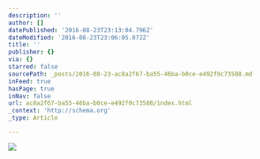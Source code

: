 ```yaml
---
description: ''
author: []
datePublished: '2016-08-23T23:13:04.796Z'
dateModified: '2016-08-23T23:06:05.072Z'
title: ''
publisher: {}
via: {}
starred: false
sourcePath: _posts/2016-08-23-ac8a2f67-ba55-46ba-b0ce-e492f0c73588.md
inFeed: true
hasPage: true
inNav: false
url: ac8a2f67-ba55-46ba-b0ce-e492f0c73588/index.html
_context: 'http://schema.org'
_type: Article

---
```

![](https://the-grid-user-content.s3-us-west-2.amazonaws.com/75044db2-585c-4a5a-8b67-8b595f67fa1e.jpg)